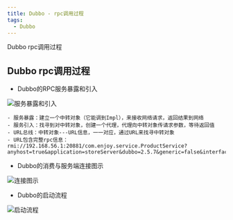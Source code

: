 ```yaml
---
title: Dubbo - rpc调用过程
tags:
  - Dubbo
---
```


Dubbo rpc调用过程

## Dubbo rpc调用过程

- Dubbo的RPC服务暴露和引入

![服务暴露和引入](http://image.tupelo.top/rpc%E6%9C%8D%E5%8A%A1%E6%9A%B4%E9%9C%B2.png)

<!-- more -->

    - 服务暴露：建立一个中转对象（它能调到Impl），来接收网络请求，返回结果到网络
    - 服务引入：找寻到对中转对象，创建一个代理，代理向中转对象传请求参数，等待返回值
    - URL总线：中转对象---URL信息，一一对应，通过URL来找寻中转对象 
    - URL包含完整rpc信息： rmi://192.168.56.1:20881/com.enjoy.service.ProductService?anyhost=true&application=storeServer&dubbo=2.5.7&generic=false&interface=com.enjoy.service.ProductService&methods=modify,getDetail,status&pid=2476&side=provider&timestamp=1542267315993

- Dubbo的消费与服务端连接图示

![连接图示](http://image.tupelo.top/%E6%B6%88%E8%B4%B9%E4%B8%8E%E6%9C%8D%E5%8A%A1%E7%AB%AF%E8%BF%9E%E6%8E%A5.png)

- Dubbo的启动流程

![启动流程](http://image.tupelo.top/dubbo%E5%90%AF%E5%8A%A8%E8%BF%87%E7%A8%8B.png)